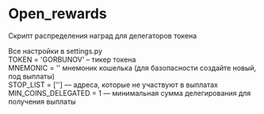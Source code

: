 # Open_rewards
Скрипт распределения наград для делегаторов токена

Все настройки в settings.py  
TOKEN = 'GORBUNOV' – тикер токена  
MNEMONIC = '' мнемоник кошелька (для базопасности создайте новый, под выплаты)  
STOP_LIST = [''] — адреса, которые не участвуют в выплатах  
MIN_COINS_DELEGATED = 1 — минимальная сумма делегирования для получения выплаты  
